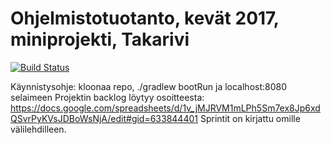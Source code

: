 # Ohjelmistotuotanto, kevät 2017, miniprojekti, Takarivi

[![Build Status](https://travis-ci.org/nullkaaryle/ohtu-miniprojekti-takarivi.svg?branch=master)](https://travis-ci.org/nullkaaryle/ohtu-miniprojekti-takarivi)

Käynnistysohje: kloonaa repo, ./gradlew bootRun ja localhost:8080 selaimeen
Projektin backlog löytyy osoitteesta: https://docs.google.com/spreadsheets/d/1v_jMJRVM1mLPh5Sm7ex8Jp6xdQSvrPyKVsJDBoWsNjA/edit#gid=633844401 
Sprintit on kirjattu omille välilehdilleen.


